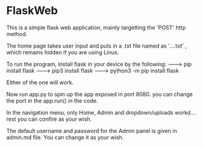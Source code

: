 # FlaskWeb
This is a simple flask web application, mainly targetting the 'POST' http method.

The home page takes user input and puts in a .txt file named as '....txt' , which remains hidden if you are using Linux.

To run the program, install flask in your device by the following:
---> pip install flask
---> pip3 install flask
---> python3 -m pip install flask

Either of the one will work.

Now run app.py to spin up the app exposed in port 8080. you can change the port in the app.run() in the code.

In the navigation menu, only Home, Admin and dropdown/uploads workd.... rest you can confire as your wish.

The default username and password for the Admin panel is given in admin.md file. You can change it as your wish.

